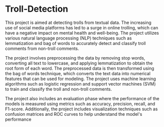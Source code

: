 # Troll-Detection
This project is aimed at detecting trolls from textual data. The increasing use of social media platforms has led to a surge in online trolling, which can have a negative impact on mental health and well-being. The project utilizes various natural language processing (NLP) techniques such as lemmatization and bag of words to accurately detect and classify troll comments from non-troll comments.

The project involves preprocessing the data by removing stop words, converting all text to lowercase, and applying lemmatization to obtain the root form of each word. The preprocessed data is then transformed using the bag of words technique, which converts the text data into numerical features that can be used for modeling. The project uses machine learning algorithms such as logistic regression and support vector machines (SVM) to train and classify the troll and non-troll comments.

The project also includes an evaluation phase where the performance of the models is measured using metrics such as accuracy, precision, recall, and F1-score. Additionally, the project includes visualization techniques such as confusion matrices and ROC curves to help understand the model's performance

